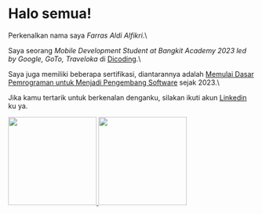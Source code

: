 # Halo semua! 

Perkenalkan nama saya *Farras Aldi Alfikri*.\

Saya seorang *Mobile Development Student at Bangkit Academy 2023 led by Google, GoTo, Traveloka* di [Dicoding](https://www.dicoding.com/).\

Saya juga memiliki beberapa sertifikasi, diantarannya adalah [Memulai Dasar Pemrograman untuk Menjadi Pengembang Software](https://www.dicoding.com/certificates/NVP7OD3MGPR0) sejak 2023.\

Jika kamu tertarik untuk berkenalan denganku, silakan ikuti akun [Linkedin](https://www.linkedin.com/in/farras-aldi-alfikri-4161111b5/) ku ya.

<p align="left">
<a href="https://github.com/faras200">
  <img height="180em" src="https://github-readme-stats-eight-theta.vercel.app/api?username=ptrdyp&show_icons=true&theme=algolia&include_all_commits=true&count_private=true"/>
  <img height="180em" src="https://github-readme-stats-eight-theta.vercel.app/api/top-langs/?username=ptrdyp&layout=compact&langs_count=8&theme=algolia"/>
</a>
</p>
